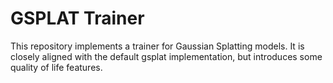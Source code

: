 # GSPLAT Trainer

This repository implements a trainer for Gaussian Splatting models.
It is closely aligned with the default gsplat implementation, but introduces some quality of life features.